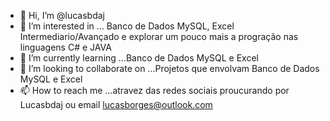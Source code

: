 - 👋 Hi, I’m @lucasbdaj
- 👀 I’m interested in ...  Banco de Dados MySQL, Excel Intermediario/Avançado e explorar um pouco mais a progração nas linguagens C# e JAVA
- 🌱 I’m currently learning ...Banco de Dados  MySQL e Excel
- 💞️ I’m looking to collaborate on ...Projetos que envolvam Banco de Dados MySQL e Excel
- 📫 How to reach me ...atravez das redes sociais proucurando por Lucasbdaj ou email lucasborges@outlook.com

<!---
lucasbdaj/lucasbdaj is a ✨ special ✨ repository because its `README.md` (this file) appears on your GitHub profile.
You can click the Preview link to take a look at your changes.
--->
